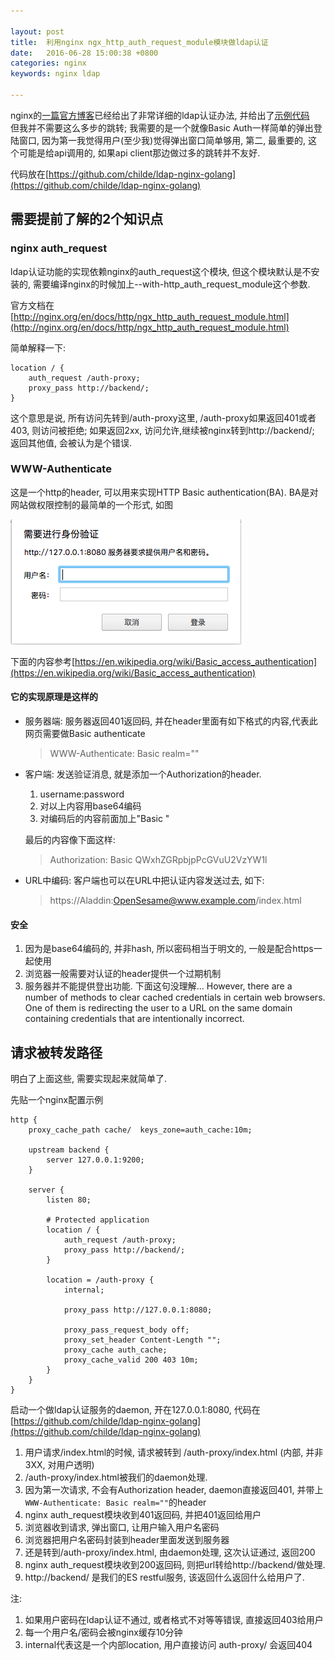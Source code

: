 ```yaml
---

layout: post
title:  利用nginx ngx_http_auth_request_module模块做ldap认证
date:   2016-06-28 15:00:38 +0800
categories: nginx
keywords: nginx ldap

---
```


nginx的[一篇官方博客](https://www.nginx.com/blog/nginx-plus-authenticate-users/)已经给出了非常详细的ldap认证办法, 并给出了[示例代码](https://github.com/nginxinc/nginx-ldap-auth)  
但我并不需要这么多步的跳转; 我需要的是一个就像Basic Auth一样简单的弹出登陆窗口, 因为第一我觉得用户(至少我)觉得弹出窗口简单够用, 第二, 最重要的, 这个可能是给api调用的, 如果api client那边做过多的跳转并不友好.

代码放在[https://github.com/childe/ldap-nginx-golang](https://github.com/childe/ldap-nginx-golang)

## 需要提前了解的2个知识点

### nginx auth_request

ldap认证功能的实现依赖nginx的auth_request这个模块, 但这个模块默认是不安装的, 需要编译nginx的时候加上--with-http_auth_request_module这个参数.

官方文档在[http://nginx.org/en/docs/http/ngx_http_auth_request_module.html](http://nginx.org/en/docs/http/ngx_http_auth_request_module.html)

简单解释一下:

```
location / {
    auth_request /auth-proxy;
    proxy_pass http://backend/;
}
```

这个意思是说, 所有访问先转到/auth-proxy这里, /auth-proxy如果返回401或者403, 则访问被拒绝; 如果返回2xx, 访问允许,继续被nginx转到http://backend/; 返回其他值, 会被认为是个错误.

### WWW-Authenticate

这是一个http的header, 可以用来实现HTTP Basic authentication(BA). BA是对网站做权限控制的最简单的一个形式, 如图

![BA](/images/BA.png)

下面的内容参考[https://en.wikipedia.org/wiki/Basic_access_authentication](https://en.wikipedia.org/wiki/Basic_access_authentication)

#### 它的实现原理是这样的

- 服务器端: 服务器返回401返回码, 并在header里面有如下格式的内容,代表此网页需要做Basic authenticate

    > WWW-Authenticate: Basic realm=""

- 客户端: 发送验证消息, 就是添加一个Authorization的header.
    1. username:password
    2. 对以上内容用base64编码
    3. 对编码后的内容前面加上"Basic "

    最后的内容像下面这样:

    > Authorization: Basic QWxhZGRpbjpPcGVuU2VzYW1l

- URL中编码: 客户端也可以在URL中把认证内容发送过去, 如下:

    > https://Aladdin:OpenSesame@www.example.com/index.html

#### 安全

1. 因为是base64编码的, 并非hash, 所以密码相当于明文的, 一般是配合https一起使用
2. 浏览器一般需要对认证的header提供一个过期机制
3. 服务器并不能提供登出功能. 下面这句没理解... However, there are a number of methods to clear cached credentials in certain web browsers. One of them is redirecting the user to a URL on the same domain containing credentials that are intentionally incorrect.

## 请求被转发路径

明白了上面这些, 需要实现起来就简单了.

先贴一个nginx配置示例

```
http {
    proxy_cache_path cache/  keys_zone=auth_cache:10m;

    upstream backend {
        server 127.0.0.1:9200;
    }

    server {
        listen 80;

        # Protected application
        location / {
            auth_request /auth-proxy;
            proxy_pass http://backend/;
        }

        location = /auth-proxy {
            internal;

            proxy_pass http://127.0.0.1:8080;

            proxy_pass_request_body off;
            proxy_set_header Content-Length "";
            proxy_cache auth_cache;
            proxy_cache_valid 200 403 10m;
        }
    }
}
```

启动一个做ldap认证服务的daemon, 开在127.0.0.1:8080, 代码在[https://github.com/childe/ldap-nginx-golang](https://github.com/childe/ldap-nginx-golang)

1. 用户请求/index.html的时候, 请求被转到 /auth-proxy/index.html (内部, 并非3XX, 对用户透明)
2. /auth-proxy/index.html被我们的daemon处理.
3. 因为第一次请求, 不会有Authorization header, daemon直接返回401, 并带上`WWW-Authenticate: Basic realm=""`的header
4. nginx auth_request模块收到401返回码, 并把401返回给用户
4. 浏览器收到请求, 弹出窗口, 让用户输入用户名密码
5. 浏览器把用户名密码封装到header里面发送到服务器
6. 还是转到/auth-proxy/index.html, 由daemon处理, 这次认证通过, 返回200
7. nginx auth_request模块收到200返回码, 则把url转给http://backend/做处理.
8. http://backend/ 是我们的ES restful服务, 该返回什么返回什么给用户了.


注:
1. 如果用户密码在ldap认证不通过, 或者格式不对等等错误, 直接返回403给用户
2. 每一个用户名/密码会被nginx缓存10分钟
3. internal代表这是一个内部location, 用户直接访问 auth-proxy/ 会返回404
